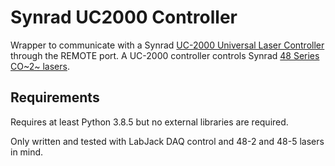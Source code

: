 # Synrad UC2000 Controller

Wrapper to communicate with a Synrad [UC-2000 Universal Laser Controller](https://synrad.com/en/products/accessories/uc-2000) through the REMOTE port. A UC-2000 controller controls Synrad [48 Series CO~2~ lasers](https://synrad.com/en/products/lasers/48-series).

## Requirements
Requires at least Python 3.8.5 but no external libraries are required.

Only written and tested with LabJack DAQ control and 48-2 and 48-5 lasers in mind.